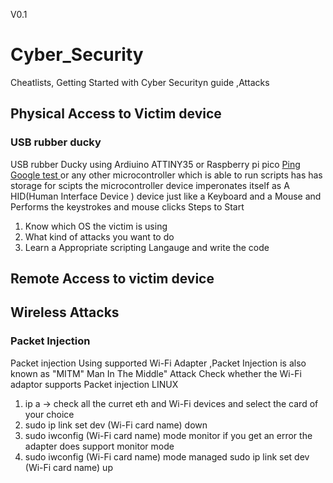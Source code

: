 V0.1
# <b> Cyber_Security </b>
Cheatlists, Getting Started with Cyber Securityn guide ,Attacks 
## Physical  Access to Victim device 
### USB rubber ducky
 USB rubber Ducky using Ardiuino ATTINY35 or Raspberry pi pico
 <a href ="https://www.google.com/"> Ping Google test </a>
or any other microcontroller which is able to run scripts has has storage for scipts 
the microcontroller device imperonates itself as A HID(Human Interface Device ) device  just like a Keyboard and a Mouse 
and Performs the keystrokes and mouse clicks 
Steps to Start
1) Know which OS the victim is using <br>
2) What kind of attacks you want to do <br>
3) Learn a Appropriate scripting Langauge and write the code

## Remote Access to victim device

## Wireless Attacks 
### Packet Injection 
Packet injection Using supported Wi-Fi Adapter ,Packet Injection is also known as "MITM" Man In The Middle" Attack
Check whether the Wi-Fi adaptor supports Packet injection
 LINUX 
 1) ip a
 -> check all the curret eth and Wi-Fi devices and select the card of  your choice
 2) sudo ip link set dev (Wi-Fi card name) down
 3) sudo iwconfig (Wi-Fi card name) mode monitor
 if you get an error the adapter does support monitor mode
 4) sudo iwconfig (Wi-Fi card name) mode managed
    sudo ip link set dev (Wi-Fi card name) up
